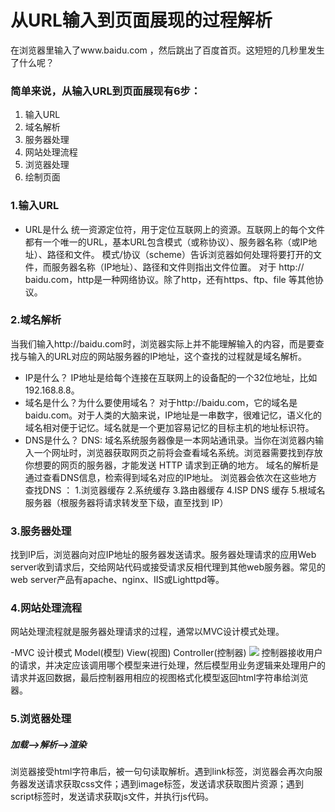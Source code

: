 # 从URL输入到页面展现的过程解析
在浏览器里输入了www.baidu.com ，然后跳出了百度首页。这短短的几秒里发生了什么呢？
### 简单来说，从输入URL到页面展现有6步：
1. 输入URL
2. 域名解析
3. 服务器处理
4. 网站处理流程
5. 浏览器处理
6. 绘制页面

### 1.输入URL  
- URL是什么
统一资源定位符，用于定位互联网上的资源。互联网上的每个文件都有一个唯一的URL，基本URL包含模式（或称协议）、服务器名称（或IP地址）、路径和文件。
模式/协议（scheme）告诉浏览器如何处理将要打开的文件，而服务器名称（IP地址）、路径和文件则指出文件位置。
对于 http:// baidu.com，http是一种网络协议。除了http，还有https、ftp、file 等其他协议。


### 2.域名解析
当我们输入http://baidu.com时，浏览器实际上并不能理解输入的内容，而是要查找与输入的URL对应的网站服务器的IP地址，这个查找的过程就是域名解析。
- IP是什么？
IP地址是给每个连接在互联网上的设备配的一个32位地址，比如192.168.8.8。
- 域名是什么？为什么要使用域名？
对于http://baidu.com，它的域名是baidu.com。对于人类的大脑来说，IP地址是一串数字，很难记忆，语义化的域名相对便于记忆。域名就是一个更加容易记忆的目标主机的地址标识符。
- DNS是什么？
DNS: 域名系统服务器像是一本网站通讯录。当你在浏览器内输入一个网址时，浏览器获取网页之前将会查看域名系统。浏览器需要找到存放你想要的网页的服务器，才能发送 HTTP 请求到正确的地方。
域名的解析是通过查看DNS信息，检索得到域名对应的IP地址。
浏览器会依次在这些地方查找DNS ：
1.浏览器缓存
2.系统缓存
3.路由器缓存
4.ISP DNS 缓存
5.根域名服务器（根服务器将请求转发至下级，直至找到  IP）


### 3.服务器处理
找到IP后，浏览器向对应IP地址的服务器发送请求。服务器处理请求的应用Web server收到请求后，交给网站代码或接受请求反相代理到其他web服务器。常见的web server产品有apache、nginx、IIS或Lighttpd等。


### 4.网站处理流程
网站处理流程就是服务器处理请求的过程，通常以MVC设计模式处理。

-MVC 设计模式
Model(模型) View(视图) Controller(控制器)
![](https://upload-images.jianshu.io/upload_images/4476214-b61d1e01e42e6a8a.png?imageMogr2/auto-orient/strip%7CimageView2/2/w/500)
控制器接收用户的请求，并决定应该调用哪个模型来进行处理，然后模型用业务逻辑来处理用户的请求并返回数据，最后控制器用相应的视图格式化模型返回html字符串给浏览器。


### 5.浏览器处理
##### 加载-->解析-->渲染
浏览器接受html字符串后，被一句句读取解析。遇到link标签，浏览器会再次向服务器发送请求获取css文件；遇到image标签，发送请求获取图片资源；遇到script标签时，发送请求获取js文件，并执行js代码。


